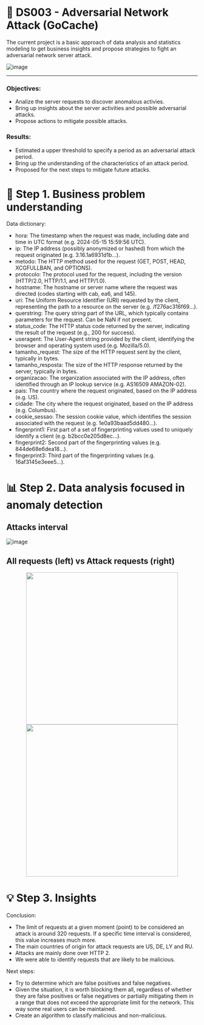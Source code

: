 # 🎉 DS003 - Adversarial Network Attack (GoCache)
The current project is a basic approach of data analysis and statistics modeling to get business insights and propose strategies to fight an adversarial network server attack.

![image](https://github.com/gabrielmotablima/DS003--adversarial-net-attack--GoCache/assets/31813682/f69244a2-e263-414b-81f4-71d2018bf0cd)

---

### Objectives:
  - Analize the server requests to discover anomalous activies.
  - Bring up insights about the server activities and possible adversarial attacks.
  - Propose actions to mitigate possible attacks.

### Results:
  - Estimated a upper threshold to specify a period as an adversarial attack period.
  - Bring up the understanding of the characteristics of an attack period.
  - Proposed for the next steps to mitigate future attacks.

# 🎩 Step 1. Business problem understanding

Data dictionary:
- hora: The timestamp when the request was made, including date and time in UTC format (e.g. 2024-05-15 15:59:56 UTC).
- ip: The IP address (possibly anonymized or hashed) from which the request originated (e.g. 3.16.1a6931d1b...).
- metodo: The HTTP method used for the request (GET, POST, HEAD, XCGFULLBAN, and OPTIONS).
- protocolo: The protocol used for the request, including the version (HTTP/2.0, HTTP/1.1, and HTTP/1.0).
- hostname: The hostname or server name where the request was directed (codes starting with cab, ea6, and 145).
- uri: The Uniform Resource Identifier (URI) requested by the client, representing the path to a resource on the server (e.g. /f276ac316f69...).
- querstring: The query string part of the URL, which typically contains parameters for the request. Can be NaN if not present.
- status_code: The HTTP status code returned by the server, indicating the result of the request (e.g., 200 for success).
- useragent: The User-Agent string provided by the client, identifying the browser and operating system used (e.g. Mozilla/5.0).
- tamanho_request: The size of the HTTP request sent by the client, typically in bytes.
- tamanho_resposta: The size of the HTTP response returned by the server, typically in bytes.
- organizacao: The organization associated with the IP address, often identified through an IP lookup service (e.g. AS16509 AMAZON-02).
- pais: The country where the request originated, based on the IP address (e.g. US).
- cidade: The city where the request originated, based on the IP address (e.g. Columbus).
- cookie_sessao: The session cookie value, which identifies the session associated with the request (e.g. 1e0a93baad5dd480...).
- fingerprint1: First part of a set of fingerprinting values used to uniquely identify a client (e.g. b2bcc0e205d8ec...).
- fingerprint2: Second part of the fingerprinting values (e.g. 844de68e6dea18...).
- fingerprint3: Third part of the fingerprinting values (e.g. 16af3145e3eee5...).

# 📊 Step 2. Data analysis focused in anomaly detection

## Attacks interval

![image](https://github.com/user-attachments/assets/dc372d4b-f833-4bb6-abfb-da209ffa1a31)

## All requests (left) vs Attack requests (right)
<p align="center">
<img src='https://github.com/user-attachments/assets/e7f93e1e-6c03-45e5-82af-f2349a0123b7' width='400'>
<img src='https://github.com/user-attachments/assets/33ba4004-3d92-4442-9a9d-ab1b62a7075e' width='400'>
</p>

# :bulb: Step 3. Insights

Conclusion:
- The limit of requests at a given moment (point) to be considered an attack is around 320 requests. If a specific time interval is considered, this value increases much more.
- The main countries of origin for attack requests are US, DE, LY and RU.
- Attacks are mainly done over HTTP 2.
- We were able to identify requests that are likely to be malicious.

Next steps:
- Try to determine which are false positives and false negatives.
- Given the situation, it is worth blocking them all, regardless of whether they are false positives or false negatives or partially mitigating them in a range that does not exceed the appropriate limit for the network. This way some real users can be maintained.
- Create an algorithm to classify malicious and non-malicious.

